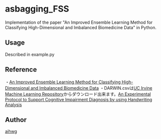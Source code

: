 # asbagging_FSS
Implementation of the paper "An Improved Ensemble Learning Method for Classifying High-Dimensional and Imbalanced Biomedicine Data" in Python.

## Usage
Described in example.py

## Reference
・[An Improved Ensemble Learning Method for Classifying High-Dimensional and Imbalanced Biomedicine Data](https://ieeexplore.ieee.org/abstract/document/6747343?casa_token=i1MRazc7clEAAAAA:7jOuNIOsGlEELQVNLf-sDzWgcfz3SRBifwv6QCEnB7UMBndKpvDMlMq7LZesvfxLl_PnZcyOLjAp)
・DARWIN.csvは[UC Irvine Machine Learning Repository](https://archive.ics.uci.edu/dataset/732/darwin)からダウンロード出来ます。[An Experimental Protocol to Support Cognitive Impairment Diagnosis by using Handwriting Analysis](https://www.sciencedirect.com/science/article/pii/S1877050918317903)

## Author
[aihwg](https://github.com/aihwg)
